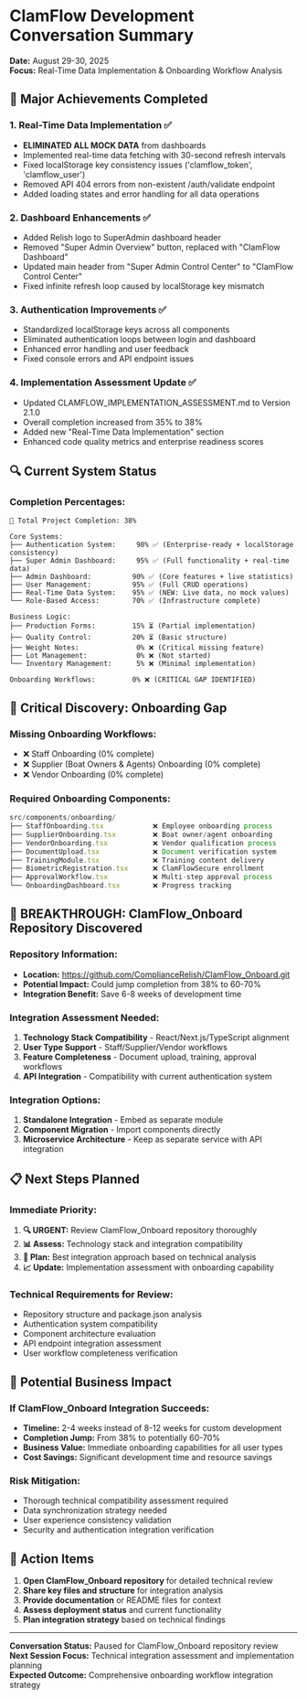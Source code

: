 # ClamFlow Development Conversation Summary
**Date:** August 29-30, 2025  
**Focus:** Real-Time Data Implementation & Onboarding Workflow Analysis

## 🎯 **Major Achievements Completed**

### **1. Real-Time Data Implementation ✅**
- **ELIMINATED ALL MOCK DATA** from dashboards
- Implemented real-time data fetching with 30-second refresh intervals
- Fixed localStorage key consistency issues ('clamflow_token', 'clamflow_user')
- Removed API 404 errors from non-existent /auth/validate endpoint
- Added loading states and error handling for all data operations

### **2. Dashboard Enhancements ✅**
- Added Relish logo to SuperAdmin dashboard header
- Removed "Super Admin Overview" button, replaced with "ClamFlow Dashboard"
- Updated main header from "Super Admin Control Center" to "ClamFlow Control Center"
- Fixed infinite refresh loop caused by localStorage key mismatch

### **3. Authentication Improvements ✅**
- Standardized localStorage keys across all components
- Eliminated authentication loops between login and dashboard
- Enhanced error handling and user feedback
- Fixed console errors and API endpoint issues

### **4. Implementation Assessment Update ✅**
- Updated CLAMFLOW_IMPLEMENTATION_ASSESSMENT.md to Version 2.1.0
- Overall completion increased from 35% to 38%
- Added new "Real-Time Data Implementation" section
- Enhanced code quality metrics and enterprise readiness scores

## 🔍 **Current System Status**

### **Completion Percentages:**
```
🎯 Total Project Completion: 38%

Core Systems:
├── Authentication System:     98% ✅ (Enterprise-ready + localStorage consistency)
├── Super Admin Dashboard:     95% ✅ (Full functionality + real-time data)
├── Admin Dashboard:          90% ✅ (Core features + live statistics)
├── User Management:          95% ✅ (Full CRUD operations)
├── Real-Time Data System:    95% ✅ (NEW: Live data, no mock values)
└── Role-Based Access:        70% ✅ (Infrastructure complete)

Business Logic:
├── Production Forms:         15% ⏳ (Partial implementation)
├── Quality Control:          20% ⏳ (Basic structure)
├── Weight Notes:              0% ❌ (Critical missing feature)
├── Lot Management:            0% ❌ (Not started)
└── Inventory Management:      5% ❌ (Minimal implementation)

Onboarding Workflows:         0% ❌ (CRITICAL GAP IDENTIFIED)
```

## 🚧 **Critical Discovery: Onboarding Gap**

### **Missing Onboarding Workflows:**
- ❌ Staff Onboarding (0% complete)
- ❌ Supplier (Boat Owners & Agents) Onboarding (0% complete)  
- ❌ Vendor Onboarding (0% complete)

### **Required Onboarding Components:**
```typescript
src/components/onboarding/
├── StaffOnboarding.tsx            ❌ Employee onboarding process
├── SupplierOnboarding.tsx         ❌ Boat owner/agent onboarding
├── VendorOnboarding.tsx           ❌ Vendor qualification process
├── DocumentUpload.tsx             ❌ Document verification system
├── TrainingModule.tsx             ❌ Training content delivery
├── BiometricRegistration.tsx      ❌ ClamFlowSecure enrollment
├── ApprovalWorkflow.tsx           ❌ Multi-step approval process
└── OnboardingDashboard.tsx        ❌ Progress tracking
```

## 🎯 **BREAKTHROUGH: ClamFlow_Onboard Repository Discovered**

### **Repository Information:**
- **Location:** https://github.com/ComplianceRelish/ClamFlow_Onboard.git
- **Potential Impact:** Could jump completion from 38% to 60-70%
- **Integration Benefit:** Save 6-8 weeks of development time

### **Integration Assessment Needed:**
1. **Technology Stack Compatibility** - React/Next.js/TypeScript alignment
2. **User Type Support** - Staff/Supplier/Vendor workflows
3. **Feature Completeness** - Document upload, training, approval workflows
4. **API Integration** - Compatibility with current authentication system

### **Integration Options:**
1. **Standalone Integration** - Embed as separate module
2. **Component Migration** - Import components directly
3. **Microservice Architecture** - Keep as separate service with API integration

## 📋 **Next Steps Planned**

### **Immediate Priority:**
1. **🔍 URGENT:** Review ClamFlow_Onboard repository thoroughly
2. **📊 Assess:** Technology stack and integration compatibility
3. **🔄 Plan:** Best integration approach based on technical analysis
4. **📈 Update:** Implementation assessment with onboarding capability

### **Technical Requirements for Review:**
- Repository structure and package.json analysis
- Authentication system compatibility
- Component architecture evaluation
- API endpoint integration assessment
- User workflow completeness verification

## 🚀 **Potential Business Impact**

### **If ClamFlow_Onboard Integration Succeeds:**
- **Timeline:** 2-4 weeks instead of 8-12 weeks for custom development
- **Completion Jump:** From 38% to potentially 60-70%
- **Business Value:** Immediate onboarding capabilities for all user types
- **Cost Savings:** Significant development time and resource savings

### **Risk Mitigation:**
- Thorough technical compatibility assessment required
- Data synchronization strategy needed
- User experience consistency validation
- Security and authentication integration verification

## 📝 **Action Items**

1. **Open ClamFlow_Onboard repository** for detailed technical review
2. **Share key files and structure** for integration analysis
3. **Provide documentation** or README files for context
4. **Assess deployment status** and current functionality
5. **Plan integration strategy** based on technical findings

---

**Conversation Status:** Paused for ClamFlow_Onboard repository review  
**Next Session Focus:** Technical integration assessment and implementation planning  
**Expected Outcome:** Comprehensive onboarding workflow integration strategy
